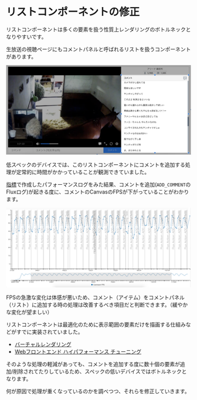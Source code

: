 # リストコンポーネントの修正

リストコンポーネントは多くの要素を扱う性質上レンダリングのボトルネックとなりやすいです。

生放送の視聴ページにもコメントパネルと呼ばれるリストを扱うコンポーネントがあります。

![コメントパネル](./img/list.png)

低スペックのデバイスでは、このリストコンポーネントにコメントを追加する処理が定常的に時間がかかっていることが観測できていました。

[指標](../metrics/README.md)で作成したパフォーマンスログをみた結果、コメントを追加(`ADD_COMMENT`のFluxログ)が起きる度に、コメントのCanvasのFPSが下がっていることがわかります。

![perf-add-comment.png](./img/perf-add-comment.png)

FPSの急激な変化は体感が悪いため、コメント（アイテム）をコメントパネル（リスト）に追加する時の処理は改善するべき項目だと判断できます。（緩やかな変化が望ましい）

リストコンポーネントは最適化のために表示範囲の要素だけを描画する仕組みなどがすでに実装されていました。

- [バーチャルレンダリング](https://speakerdeck.com/anatoo/virtual-rendering-introduction "バーチャルレンダリング")
- [Webフロントエンド ハイパフォーマンス チューニング](http://gihyo.jp/book/2017/978-4-7741-8967-3 "Webフロントエンド ハイパフォーマンス チューニング")

そのような処理の軽減があっても、コメントを追加する度に数十個の要素が追加/削除されてたりしているため、スペックの低いデバイスではボトルネックとなります。

何が原因で処理が重くなっているのかを調べつつ、それらを修正していきます。
